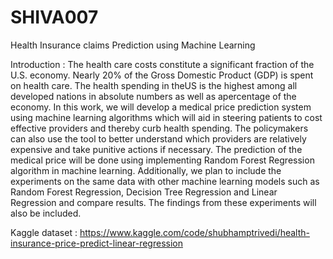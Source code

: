 # SHIVA007
Health Insurance claims Prediction using Machine Learning


Introduction :
The health care costs constitute a significant fraction of the U.S. economy. Nearly 20% of
the Gross Domestic Product (GDP) is spent on health care. The health spending in theUS
is the highest among all developed nations in absolute numbers as well as apercentage of
the economy. In this work, we will develop a medical price prediction system using
machine learning algorithms which will aid in steering patients to cost effective providers
and thereby curb health spending. The policymakers can also use the tool to better
understand which providers are relatively expensive and take punitive actions if necessary.
The prediction of the medical price will be done using implementing Random Forest
Regression algorithm in machine learning. Additionally, we plan to include the
experiments on the same data with other machine learning models such as Random Forest
Regression, Decision Tree Regression and Linear Regression and compare results. The
findings from these experiments will also be included.

Kaggle dataset : https://www.kaggle.com/code/shubhamptrivedi/health-insurance-price-predict-linear-regression

